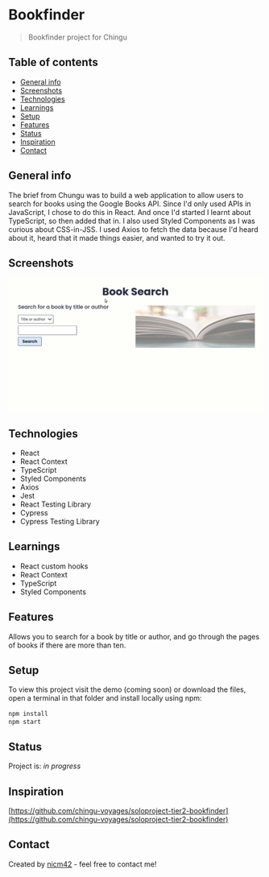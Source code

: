 # Bookfinder
> Bookfinder project for Chingu

## Table of contents
* [General info](#general-info)
* [Screenshots](#screenshots)
* [Technologies](#technologies)
* [Learnings](#learnings)
* [Setup](#setup)
* [Features](#features)
* [Status](#status)
* [Inspiration](#inspiration)
* [Contact](#contact)

## General info
The brief from Chungu was to build a web application to allow users to search for books using the Google Books API. Since I'd only used APIs in JavaScript, I chose to do this in React. And once I'd started I learnt about TypeScript, so then added that in. I also used Styled Components as I was curious about CSS-in-JSS. I used Axios to fetch the data because I'd heard about it, heard that it made things easier, and wanted to try it out.

## Screenshots
![Screenshot](screenshot.png)

## Technologies
* React
* React Context
* TypeScript
* Styled Components
* Axios
* Jest
* React Testing Library
* Cypress
* Cypress Testing Library

## Learnings
* React custom hooks
* React Context
* TypeScript
* Styled Components

## Features
Allows you to search for a book by title or author, and go through the pages of books if there are more than ten.

## Setup
To view this project visit the demo (coming soon) or download the files, open a terminal in that folder and install locally using npm:
```
npm install
npm start
```

## Status
Project is: _in progress_

## Inspiration
[https://github.com/chingu-voyages/soloproject-tier2-bookfinder](https://github.com/chingu-voyages/soloproject-tier2-bookfinder)

## Contact
Created by [nicm42](https://twitter.com/nicm4242/) - feel free to contact me!
